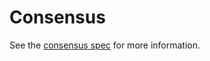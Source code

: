 # Consensus 

See the [consensus spec](https://github.com/tendermint/tendermint/tree/main/spec/consensus) for more information.